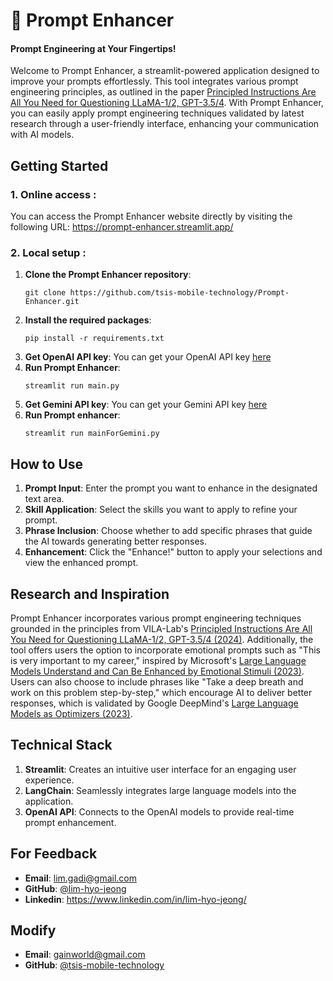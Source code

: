 # :rocket: Prompt Enhancer
#### Prompt Engineering at Your Fingertips!

Welcome to Prompt Enhancer, a streamlit-powered application designed to improve your prompts effortlessly. This tool integrates various prompt engineering principles, as outlined in the paper [Principled Instructions Are All You Need for Questioning LLaMA-1/2, GPT-3.5/4](https://arxiv.org/pdf/2312.16171.pdf). With Prompt Enhancer, you can easily apply prompt engineering techniques validated by latest research through a user-friendly interface, enhancing your communication with AI models.


## Getting Started 

### 1. Online access : 

   You can access the Prompt Enhancer website directly by visiting the following URL: 
   https://prompt-enhancer.streamlit.app/ 

### 2. Local setup : 
1. **Clone the Prompt Enhancer repository**:
   ```
   git clone https://github.com/tsis-mobile-technology/Prompt-Enhancer.git
   ```
2. **Install the required packages**:
   ```
   pip install -r requirements.txt
   ```
3. **Get OpenAI API key**:
   You can get your OpenAI API key [here](https://platform.openai.com/api-keys)
4. **Run Prompt Enhancer**:
   ```
   streamlit run main.py
   ```
5. **Get Gemini API key**:
   You can get your Gemini API key [here](https://aistudio.google.com/app/apikey)
6. **Run Prompt enhancer**:
   ```
   streamlit run mainForGemini.py
   ```


## How to Use 

1. **Prompt Input**: Enter the prompt you want to enhance in the designated text area.
2. **Skill Application**: Select the skills you want to apply to refine your prompt.
3. **Phrase Inclusion**: Choose whether to add specific phrases that guide the AI towards generating better responses.
4. **Enhancement**: Click the "Enhance!" button to apply your selections and view the enhanced prompt.


## Research and Inspiration

Prompt Enhancer incorporates various prompt engineering techniques grounded in the principles from VILA-Lab's [Principled Instructions Are All You Need for Questioning LLaMA-1/2, GPT-3.5/4 (2024)](https://arxiv.org/pdf/2312.16171.pdf). 
Additionally, the tool offers users the option to incorporate emotional prompts such as "This is very important to my career," inspired by Microsoft's [Large Language Models Understand and Can Be Enhanced by Emotional Stimuli (2023)](https://arxiv.org/pdf/2307.11760.pdf). Users can also choose to include phrases like "Take a deep breath and work on this problem step-by-step," which encourage AI to deliver better responses, which is validated by Google DeepMind's [Large Language Models as Optimizers (2023)](https://arxiv.org/pdf/2309.03409.pdf).


## Technical Stack

1. **Streamlit**: Creates an intuitive user interface for an engaging user experience.
2. **LangChain**: Seamlessly integrates large language models into the application.
3. **OpenAI API**: Connects to the OpenAI models to provide real-time prompt enhancement.


## For Feedback

- **Email**: lim.gadi@gmail.com
- **GitHub**: [@lim-hyo-jeong](https://github.com/lim-hyo-jeong)
- **Linkedin**: https://www.linkedin.com/in/lim-hyo-jeong/

## Modify
- **Email**: gainworld@gmail.com
- **GitHub**: [@tsis-mobile-technology](https://github.com/tsis-mobile-technology)
